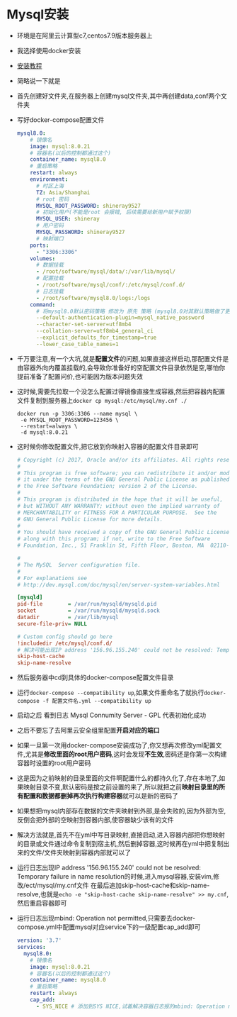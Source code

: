 # Mysql安装

- 环境是在阿里云计算型c7,centos7.9版本服务器上

- 我选择使用docker安装

- [安装教程](https://blog.csdn.net/weixin_40461281/article/details/111246938)

- 简略说一下就是

- 首先创建好文件夹,在服务器上创建mysql文件夹,其中再创建data,conf两个文件夹

- 写好docker-compose配置文件

  ```yml
  mysql8.0:
      # 镜像名
      image: mysql:8.0.21
      # 容器名(以后的控制都通过这个)
      container_name: mysql8.0
      # 重启策略
      restart: always
      environment:
        # 时区上海
        TZ: Asia/Shanghai
        # root 密码
        MYSQL_ROOT_PASSWORD: shineray9527
        # 初始化用户(不能是root 会报错, 后续需要给新用户赋予权限)
        MYSQL_USER: shineray
        # 用户密码
        MYSQL_PASSWORD: shineray9527
        # 映射端口
      ports:
        - "3306:3306"
      volumes:
        # 数据挂载
        - /root/software/mysql/data/:/var/lib/mysql/
        # 配置挂载
        - /root/software/mysql/conf/:/etc/mysql/conf.d/
        # 日志挂载
        - /root/software/mysql8.0/logs:/logs
      command:
        # 将mysql8.0默认密码策略 修改为 原先 策略 (mysql8.0对其默认策略做了更改 会导致密码无法匹配)
        --default-authentication-plugin=mysql_native_password
        --character-set-server=utf8mb4
        --collation-server=utf8mb4_general_ci
        --explicit_defaults_for_timestamp=true
        --lower_case_table_names=1
  ```

- 千万要注意,有一个大坑,就是**配置文件**的问题,如果直接这样启动,那配置文件是由容器外向内覆盖挂载的,会导致你准备好的空配置文件目录依然是空,哪怕你提前准备了配置问价,也可能因为版本问题失效

- 这时候,需要先拉取一个没怎么配置过得镜像直接生成容器,然后把容器内配置文件复制到服务器上`docker cp mysql:/etc/mysql/my.cnf ./`

  ```shell
  docker run -p 3306:3306 --name mysql \
   -e MYSQL_ROOT_PASSWORD=123456 \
   --restart=always \
   -d mysql:8.0.21
  ```

- 这时候你修改配置文件,把它放到你映射入容器的配置文件目录即可

  ```ini
  # Copyright (c) 2017, Oracle and/or its affiliates. All rights reserved.
  #
  # This program is free software; you can redistribute it and/or modify
  # it under the terms of the GNU General Public License as published by
  # the Free Software Foundation; version 2 of the License.
  #
  # This program is distributed in the hope that it will be useful,
  # but WITHOUT ANY WARRANTY; without even the implied warranty of
  # MERCHANTABILITY or FITNESS FOR A PARTICULAR PURPOSE.  See the
  # GNU General Public License for more details.
  #
  # You should have received a copy of the GNU General Public License
  # along with this program; if not, write to the Free Software
  # Foundation, Inc., 51 Franklin St, Fifth Floor, Boston, MA  02110-1301 USA
  
  #
  # The MySQL  Server configuration file.
  #
  # For explanations see
  # http://dev.mysql.com/doc/mysql/en/server-system-variables.html
  
  [mysqld]
  pid-file        = /var/run/mysqld/mysqld.pid
  socket          = /var/run/mysqld/mysqld.sock
  datadir         = /var/lib/mysql
  secure-file-priv= NULL
  
  # Custom config should go here
  !includedir /etc/mysql/conf.d/
  # 解决可能出现IP address '156.96.155.240' could not be resolved: Temporary failure in name resolution的问题
  skip-host-cache
  skip-name-resolve
  
  ```

- 然后服务器中cd到具体的docker-compose配置文件目录

- 运行`docker-compose --compatibility up`,如果文件重命名了就执行`docker-compose -f 配置文件名.yml --compatibility up`

- 启动之后 看到日志 Mysql Connumity Server - GPL 代表初始化成功

- 之后不要忘了去阿里云安全组里配置**开启对应的端口**

- 如果一旦第一次用docker-compose安装成功了,你又想再次修改yml配置文件,尤其是**修改里面的root用户密码**,这时会发现**不生效**,密码还是你第一次构建容器时设置的root用户密码

- 这是因为之前映射的目录里面的文件啊配置什么的都持久化了,存在本地了,如果映射目录不变,默认密码是按之前设置的来了,所以就把之前**映射目录里的所有配置和数据都删掉再次执行构建容器**就可以是新的密码了

- 如果想把mysql内部存在数据的文件夹映射到外部,是会失败的,因为外部为空,反倒会把外部的空映射到容器内部,使容器缺少该有的文件

- 解决方法就是,首先不在yml中写目录映射,直接启动,进入容器内部把你想映射的目录或文件通过命令复制到宿主机,然后删掉容器,这时候再在yml中把复制出来的文件/文件夹映射到容器内部就可以了

- 运行日志出现IP address '156.96.155.240' could not be resolved: Temporary failure in name resolution的时候,进入mysql容器,安装vim,修改/ect/mysql/my.cnf文件 在最后追加skip-host-cache和skip-name-resolve,也就是`echo -e "skip-host-cache skip-name-resolve" >> my.cnf`,然后重启容器即可

- 运行日志出现mbind: Operation not permitted,只需要去docker-compose.yml中配置mysql对应service下的一级配置cap_add即可

  ```yml
  version: '3.7'
  services:
    mysql8.0:
      # 镜像名
      image: mysql:8.0.21
      # 容器名(以后的控制都通过这个)
      container_name: mysql8.0
      # 重启策略
      restart: always
      cap_add:
        - SYS_NICE # 添加到SYS NICE,试着解决容器日志报的mbind: Operation not permitted
  ```

  